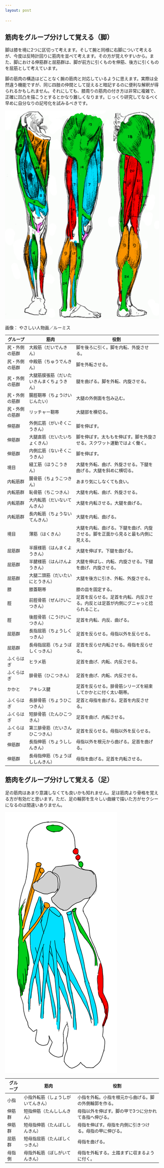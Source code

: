 ```yaml
---
layout: post

---
```


## 筋肉をグループ分けして覚える（脚）

脚は膝を境に2つに区切って考えます。そして腕と同様に右脚について考えるが、今度は反時計回りに筋肉を並べて考えます。その方が覚えやすいから。また、脚における伸筋群と屈筋群は、脚が前方に引くものを伸筋、後方に引くものを屈筋として考えています。

脚の筋肉の構造はどことなく腕の筋肉と対応しているように思えます。実際は全然違う機能ですが、同じ四肢の仲間として捉えると暗記するのに便利な解釈が得られるかもしれません。それにしても、膝周りの筋肉の付き方は非常に複雑で、正確に凹凸を描こうとするとかなり難しくなります。じっくり研究してなるべく早めに自分なりの記号化を試みるべきです。

![腕の筋肉の色分け](/assets/img/2014-02-18/08.png)

<span>画像： やさしい人物画／ルーミス</span>

|グループ|筋肉|役割|
|---|---|---|
|尻・外側の筋群|<gg>大殿筋（だいでんきん）</gg>|脚を後ろに引く。脚を内転、外旋させる。|
|尻・外側の筋群|<gg>中殿筋（ちゅうでんきん）</gg>|脚を外転させる。|
|尻・外側の筋群|<gg>大腿筋膜張筋（だいたいきんまくちょうきん）</gg>|腿を曲げる。脚を外転、内旋させる。|
|尻・外側の筋群|<gg>腸脛靭帯（ちょうけいじんたい）</gg>|大腿の外側面を包み込む。|
|尻・外側の筋群|<gg>リッチャー靭帯</gg>|大腿部を横切る。|
|伸筋群|<bb>外側広筋（がいそくこうきん）</bb>|脚を伸ばす。|
|伸筋群|<bb>大腿直筋（だいたいちょくきん）</bb>|脚を伸ばす。太ももを伸ばす。脚を外旋させる。スクワット運動ではよく働く。|
|伸筋群|<bb>内側広筋（ないそくこうきん）</bb>|脚を伸ばす。|
|境目|<gg>縫工筋（ほうこうきん）</gg>|大腿を外転、曲げ、外旋させる。下腿を曲げる。大腿を斜めに横切る。|
|内転筋群|<oo>腸骨筋（ちょうこつきん）</oo>|あまり気にしなくても良い。|
|内転筋群|<oo>恥骨筋（ちこつきん）</oo>|大腿を内転、曲げ、外旋させる。|
|内転筋群|<oo>大内転筋（だいないてんきん）</oo>|大腿を内転させる。大腿を曲げる。|
|内転筋群|<oo>長内転筋（ちょうないてんきん）</oo>|大腿を内転、曲げる。|
|境目|<gg>薄筋（はくきん）</gg>|大腿を内転、曲げる。下腿を曲げ、内旋させる。脚を正面から見ると最も内側に見える。|
|屈筋群|<pp>半膜様筋（はんまくようきん）</pp>|大腿を伸ばす。下腿を曲げる。|
|屈筋群|<pp>半腱様筋（はんけんようきん）</pp>|大腿を伸ばし、内転、内旋させる。下腿を曲げ、内旋させる。|
|屈筋群|<pp>大腿二頭筋（だいたいにとうきん）</pp>|大腿を後方に引き、外転、外旋させる。|
|膝|<yy>膝蓋靭帯</yy>|膝の皿を固定する。|
|脛|<gg>前脛骨筋（ぜんけいこつきん）</gg>|足首を反らせる。足首を内転、内反させる。内反とは足首が内側にグニャっと捻られること。|
|脛|<gg>後脛骨筋（こうけいこつきん）</gg>|足首を内転、内反、曲げる。|
|屈筋群|<pp>長指屈筋（ちょうしくっきん）</pp>|足首を反らせる。母指以外を反らせる。|
|屈筋群|<pp>長母指屈筋（ちょうぼしくっきん）</pp>|足首を反らせ内転させる。母指を反らせる。|
|ふくらはぎ|<oo>ヒラメ筋</oo>|足首を曲げ、内転、内反させる。|
|ふくらはぎ|<oo>腓骨筋（ひこつきん）</oo>|足首を曲げ、内転、内反させる。|
|かかと|<gg>アキレス腱</gg>|足首を反らせる。腓骨筋シリーズを結束してかかとに付く太い靭帯。|
|ふくらはぎ|<oo>長腓骨筋（ちょうひこつきん）</oo>|足首と母指を曲げる。足首を内反させる。|
|ふくらはぎ|<oo>短腓骨筋（たんひこつきん）</oo>|足首を曲げ、内転させる。|
|ふくらはぎ|<oo>第三腓骨筋（だいさんひこつきん）</oo>|足首を反らせる。母指以外を反らせる。|
|伸筋群|<bb>長指伸筋（ちょうししんきん）</bb>|母指以外を根元から曲げる。足首を曲げる。|
|伸筋群|<bb>長母指伸筋（ちょうぼししんきん）</bb>|母指を曲げる。足首を内転させる。|



## 筋肉をグループ分けして覚える（足）

足の筋肉はあまり意識しなくても良いかも知れません。足は筋肉より骨格を覚える方が有効だと思います。ただ、足の輪郭を生々しい曲線で描いた方がセクシーになるのは間違いありません。

![足の筋肉の色分け](/assets/img/2014-02-18/09.png)

|グループ|筋肉|役割|
|---|---|---|
|小指|<gg>小指外転筋（しょうしがいてんきん）</gg>|小指を外転。小指を根元から曲げる。脚の外側輪郭を作る。|
|伸筋群|<bb>短指伸筋（たんししんきん）</bb>|母指以外を伸ばす。脚の甲で3つに分かれて各指へ伸びる。|
|伸筋群|<bb>短母指伸筋（たんぼししんきん）</bb>|母指を伸ばす。母指を内側に引きつける。母指の甲に伸びる。|
|屈筋群|<pp>短母指屈筋（たんぼしくっきん）</pp>|母指を曲げる。|
|母指側|<gg>母指外転筋（ぼしがいてんきん）</gg>|母指を外転する。土踏まずに収まるように付く。|